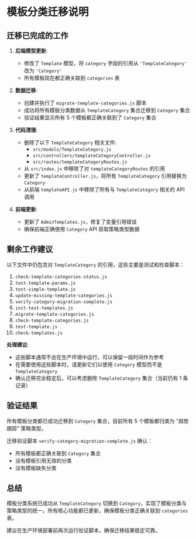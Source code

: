 # 模板分类迁移说明

## 迁移已完成的工作

1. **后端模型更新**:
   - 修改了 `Template` 模型，将 `category` 字段的引用从 `'TemplateCategory'` 改为 `'Category'`
   - 所有模板现在都正确关联到 `categories` 表

2. **数据迁移**:
   - 创建并执行了 `migrate-template-categories.js` 脚本
   - 成功将所有模板分类数据从 `TemplateCategory` 集合迁移到 `Category` 集合
   - 验证结果显示所有 5 个模板都正确关联到了 `Category` 集合

3. **代码清理**:
   - 删除了以下 `TemplateCategory` 相关文件:
     - `src/models/TemplateCategory.js`
     - `src/controllers/templateCategoryController.js`
     - `src/routes/templateCategoryRoutes.js`
   - 从 `src/index.js` 中移除了对 `templateCategoryRoutes` 的引用
   - 更新了 `templateController.js`，将所有 `TemplateCategory` 引用替换为 `Category`
   - 从前端 `templateAPI.js` 中移除了所有与 `TemplateCategory` 相关的 API 调用

4. **前端更新**:
   - 更新了 `AdminTemplates.js`，修复了变量引用错误
   - 确保前端正确使用 `Category` API 获取策略类型数据

## 剩余工作建议

以下文件中仍包含对 `TemplateCategory` 的引用，这些主要是测试和检查脚本：

1. `check-template-categories-status.js`
2. `test-template-params.js`
3. `test-simple-template.js`
4. `update-missing-template-categories.js`
5. `verify-category-migration-complete.js`
6. `init-test-templates.js`
7. `migrate-template-categories.js`
8. `check-template-categories.js`
9. `test-template.js`
10. `check-templates.js`

**处理建议**:

- 这些脚本通常不会在生产环境中运行，可以保留一段时间作为参考
- 在需要使用这些脚本时，请更新它们以使用 `Category` 模型而不是 `TemplateCategory`
- 确认迁移完全稳定后，可以考虑删除 `TemplateCategory` 集合（当前仍有 1 条记录）

## 验证结果

所有模板分类都已成功迁移到 `Category` 集合，目前所有 5 个模板都归类为 "趋势跟踪" 策略类型。

迁移验证脚本 `verify-category-migration-complete.js` 确认：
- 所有模板都正确关联到 `Category` 集合
- 没有模板引用无效的分类
- 没有模板缺失分类

## 总结

模板分类系统已成功从 `TemplateCategory` 切换到 `Category`，实现了模板分类与策略类型的统一。所有核心功能都已更新，确保模板分类正确关联到 `categories` 表。

建议在生产环境部署前再次运行验证脚本，确保迁移结果稳定可靠。